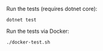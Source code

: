 Run the tests (requires dotnet core):

```
dotnet test
```

Run the tests via Docker:

```
./docker-test.sh
```